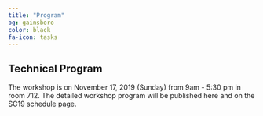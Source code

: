 ```yaml
---
title: "Program"
bg: gainsboro
color: black
fa-icon: tasks
---
```


## Technical Program 

The workshop is on November 17, 2019 (Sunday) from 9am - 5:30 pm in room 712. The
detailed workshop program will be published here and on the SC19 schedule page.
